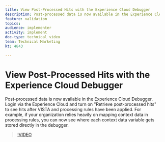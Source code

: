 ```yaml
---
title: View Post-Processed Hits with the Experience Cloud Debugger
description: Post-processed data is now available in the Experience Cloud Debugger. Login via the Experience Cloud and turn on "Retrieve post-processed hits" to see hits after VISTA and processing rules have been applied. For example, if your organization relies heavily on mapping context data in processing rules, you can now see where each context data variable gets stored directly in the debugger.
feature: validation
topics: 
audience: implementer
activity: implement
doc-type: technical video
team: Technical Marketing
kt: 4843

---
```


# View Post-Processed Hits with the Experience Cloud Debugger

Post-processed data is now available in the Experience Cloud Debugger. Login via the Experience Cloud and turn on "Retrieve post-processed hits" to see hits after VISTA and processing rules have been applied. For example, if your organization relies heavily on mapping context data in processing rules, you can now see where each context data variable gets stored directly in the debugger.

>[!VIDEO](https://video.tv.adobe.com/v/32961/?quality=12)
